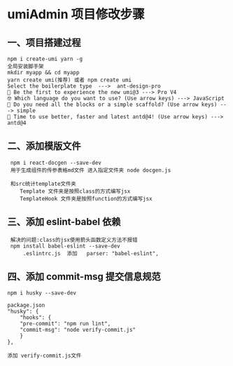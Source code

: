 # umiAdmin 项目修改步骤

## 一、项目搭建过程

    npm i create-umi yarn -g
    全局安装脚手架
    mkdir myapp && cd myapp
    yarn create umi(推荐) 或者 npm create umi
    Select the boilerplate type  --->  ant-design-pro
    🧙 Be the first to experience the new umi@3 ---> Pro V4
    🤓 Which language do you want to use? (Use arrow keys) ---> JavaScript
    🚀 Do you need all the blocks or a simple scaffold? (Use arrow keys) ---> simple
    🦄 Time to use better, faster and latest antd@4! (Use arrow keys) ---> antd@4

## 二、添加模版文件

     npm i react-docgen --save-dev
     用于生成组件的传参表格md文件 进入指定文件夹 node docgen.js

     和src统计template文件夹
        Template 文件夹是按照class的方式编写jsx
        TemplateHook 文件夹是按照function的方式编写jsx

## 三、添加 eslint-babel 依赖

     解决的问题:class的jsx使用箭头函数定义方法不报错
     npm install babel-eslint --save-dev
         .eslintrc.js  添加   parser: "babel-eslint",


## 四、添加 commit-msg 提交信息规范

    npm i husky --save-dev

    package.json
    "husky": {
        "hooks": {
        "pre-commit": "npm run lint",
        "commit-msg": "node verify-commit.js"
        }
    },
    
    添加 verify-commit.js文件
